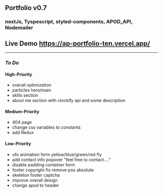 ## Portfolio v0.7

### nextJs, Tyspescript, styled-components, APOD_API, Nodemailer

## Live Demo https://ap-portfolio-ten.vercel.app/

---

### _To Do_

#### High-Priority

- overall optimization
- particles hero/main
- skills section
- about me section with clockify api and some description

#### Medium-Priority
- 404 page
- change css variables to constants
- add Redux

#### Low-Priority

- ufo animation form yellow/blue/green/red fly
- add contact info popover "feel free to contact...."
- disable padding container form
- footer copyright fix remove pos absolute
- skeleton footer captcha
- improve overall design
- change apod to header
